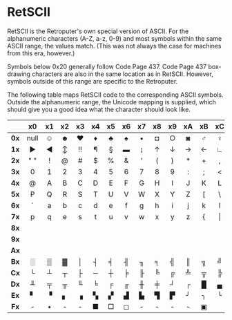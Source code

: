 # RetSCII

RetSCII is the Retroputer's own special version of ASCII. For the alphanumeric characters \(A-Z, a-z, 0-9\) and most symbols within the same ASCII range, the values match. \(This was not always the case for machines from this era, however.\)

Symbols below 0x20 generally follow Code Page 437. Code Page 437 box-drawing characters are also in the same location as in RetSCII. However, symbols outside of this range are specific to the Retroputer.

The following table maps RetSCII code to the corresponding ASCII symbols. Outside the alphanumeric range, the Unicode mapping is supplied, which should give you a good idea what the character should look like.

|        |    x0    |    x1    |    x2    |    x3    |    x4    |    x5    |    x6    |    x7    |    x8    |    x9    |    xA    |    xB    |    xC    |    xD    |    xE    |    xF    |
|:------:| :------: | :------: | :------: | :------: | :------: | :------: | :------: | :------: | :------: | :------: | :------: | :------: | :------: | :------: | :------: | :------: |
| **0x** |   null   | &#x263A; | &#x263B; | &#x2665; | &#x2666; | &#x2663; | &#x2660; | &#x2022; | &#x25D8; | &#x25CB; | &#x25D9; | &#x2642; | &#x2640; | &#x266A; | &#x266B; | &#x263C; |
| **1x** | &#x25BA; | &#x25C4; | &#x2195; | &#x203C; | &#x00B6; | &#x00A7; | &#x25AC; | &#x21A8; | &#x2191; | &#x2193; | &#x2192; | &#x2190; | &#x221F; | &#x2194; | &#x25B2; | &#x25BC; |
| **2x** |   " "    |    !     |    @     |    \#    |    $     |    %     |    &     |    '     |    \(    |    \)    |    \*    |    +     |    ,     |    -     |    .     |     /    |
| **3x** | 0 | 1 | 2 | 3 | 4 | 5 | 6 | 7 | 8 | 9 | : | ; | &lt; | = | &gt; | ? |
| **4x** | @ | A | B | C | D | E | F | G | H | I | J | K | L | M | N | O |
| **5x** | P | Q | R | S | T | U | V | W | X | Y | Z | \[ | \ | \] | ^ | \_ |
| **6x** | \` | a | b | c | d | e | f | g | h | i | j | k | l | m | n | o |
| **7x** | p | q | e | s | t | u | v | w | x | y | z | { | \| | } | ~ | &#x2302; |
| **8x** | | | | | | | | | | | | | | | | |
| **9x** | | | | | | | | | | | | | | | | |
| **Ax** | | | | | | | | | | | | | | | | |
| **Bx** | &#x2591; | &#x2592; | &#x2593; | &#x2502; | &#x2524; | &#x2561; | &#x2562; | &#x2556; | &#x2555; | &#x2563; | &#x2551; | &#x2557; | &#x255D; | &#x255C; | &#x255B; | &#x2510; |
| **Cx** | &#x2514; | &#x2534; | &#x252C; | &#x251C; | &#x2500; | &#x253C; | &#x255E; | &#x255F; | &#x255A; | &#x2554; | &#x2569; | &#x2566; | &#x2560; | &#x2550; | &#x256C; | &#x2567; |
| **Dx** | &#x2568; | &#x2564; | &#x2565; | &#x2559; | &#x2558; | &#x2552; | &#x2553; | &#x256B; | &#x256A; | &#x2518; | &#x250C; | &#x2588; | &#x2584; | &#x258C; | &#x2590; | &#x2580; |
| **Ex** | &#x2598; | &#x259D; | &#x2596; | &#x2597; | &#x259A; | &#x259E; | &#x259F; | &#x2599; | &#x259C; | &#x259B; | &#x256F; | &#x256E; | &#x2570; | &#x256D; | &#x2571; | &#x2572; |
| **Fx** | -        | &#x2022; | -        | -        | &#x25A0; | &#x25A1; | &#x25FB; | -        | -        | -        | -        | &#x25A3; | | | | |



